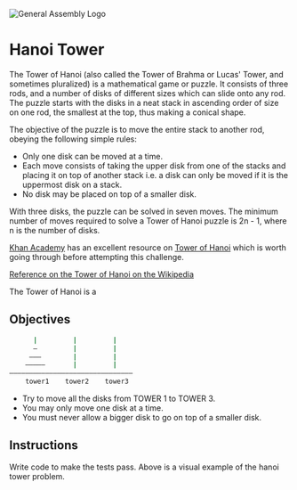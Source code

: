 ![General Assembly Logo](http://i.imgur.com/ke8USTq.png)

# Hanoi Tower

The Tower of Hanoi (also called the Tower of Brahma or Lucas' Tower, and sometimes pluralized) is a mathematical game or puzzle. It consists of three rods, and a number of disks of different sizes which can slide onto any rod. The puzzle starts with the disks in a neat stack in ascending order of size on one rod, the smallest at the top, thus making a conical shape.

The objective of the puzzle is to move the entire stack to another rod, obeying the following simple rules:

* Only one disk can be moved at a time.
* Each move consists of taking the upper disk from one of the stacks and placing it on top of another stack i.e. a disk can only be moved if it is the uppermost disk on a stack.
* No disk may be placed on top of a smaller disk.

With three disks, the puzzle can be solved in seven moves. The minimum number of moves required to solve a Tower of Hanoi puzzle is 2n - 1, where n is the number of disks.

[Khan Academy](https://www.khanacademy.org/computing/computer-science/algorithms/towers-of-hanoi/a/towers-of-hanoi) has an excellent resource on [Tower of Hanoi](https://www.khanacademy.org/computing/computer-science/algorithms/towers-of-hanoi/a/towers-of-hanoi) which is worth going through before attempting this challenge. 

[Reference on the Tower of Hanoi on the Wikipedia](http://en.wikipedia.org/wiki/Tower_of_Hanoi)

The Tower of Hanoi is a

## Objectives

```ruby
      |         |         |
      —         |         |
     ———        |         |
    —————       |         |
———————————————————————————————
    tower1    tower2    tower3
```

- Try to move all the disks from TOWER 1 to TOWER 3.
- You may only move one disk at a time.
- You must never allow a bigger disk to go on top of a smaller disk.

## Instructions

Write code to make the tests pass. Above is a visual example of the hanoi tower problem. 

